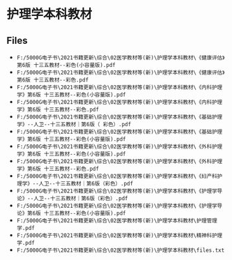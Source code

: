 # 护理学本科教材

## Files

- `F:/5000G电子书\2021书籍更新\综合\02医学教材等(新)\护理学本科教材\《健康评估》第6版 十三五教材--彩色(小容量版).pdf`
- `F:/5000G电子书\2021书籍更新\综合\02医学教材等(新)\护理学本科教材\《健康评估》第6版 十三五教材--彩色.pdf`
- `F:/5000G电子书\2021书籍更新\综合\02医学教材等(新)\护理学本科教材\《内科护理学》第6版 十三五教材--彩色(小容量版).pdf`
- `F:/5000G电子书\2021书籍更新\综合\02医学教材等(新)\护理学本科教材\《内科护理学》第6版 十三五教材--彩色.pdf`
- `F:/5000G电子书\2021书籍更新\综合\02医学教材等(新)\护理学本科教材\《基础护理学》--人卫--十三五教材｜第6版（ 彩色）.pdf`
- `F:/5000G电子书\2021书籍更新\综合\02医学教材等(新)\护理学本科教材\《基础护理学》第6版 十三五教材--彩色(小容量版).pdf`
- `F:/5000G电子书\2021书籍更新\综合\02医学教材等(新)\护理学本科教材\《外科护理学》第6版 十三五教材--彩色(小容量版).pdf`
- `F:/5000G电子书\2021书籍更新\综合\02医学教材等(新)\护理学本科教材\《外科护理学》第6版 十三五教材--彩色.pdf`
- `F:/5000G电子书\2021书籍更新\综合\02医学教材等(新)\护理学本科教材\《妇产科护理学》--人卫--十三五教材｜第6版（彩色）.pdf`
- `F:/5000G电子书\2021书籍更新\综合\02医学教材等(新)\护理学本科教材\《护理学导论》--人卫--十三五教材｜第6版（彩色）.pdf`
- `F:/5000G电子书\2021书籍更新\综合\02医学教材等(新)\护理学本科教材\《护理学导论》第6版 十三五教材--彩色(小容量版).pdf`
- `F:/5000G电子书\2021书籍更新\综合\02医学教材等(新)\护理学本科教材\护理管理学.pdf`
- `F:/5000G电子书\2021书籍更新\综合\02医学教材等(新)\护理学本科教材\精神科护理学.pdf`
- `F:/5000G电子书\2021书籍更新\综合\02医学教材等(新)\护理学本科教材\files.txt`
